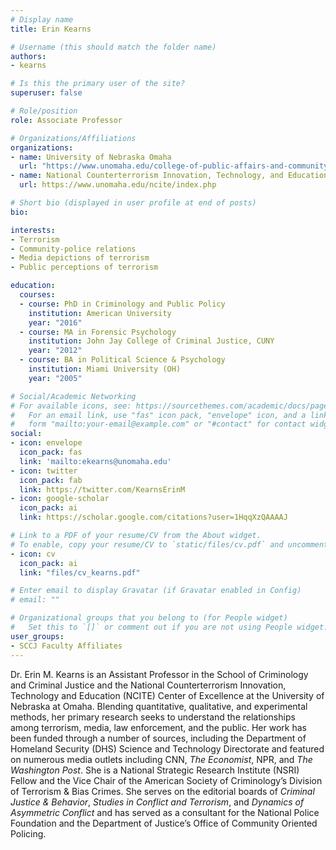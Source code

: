 ```yaml
---
# Display name
title: Erin Kearns

# Username (this should match the folder name)
authors:
- kearns

# Is this the primary user of the site?
superuser: false

# Role/position
role: Associate Professor

# Organizations/Affiliations
organizations:
- name: University of Nebraska Omaha
  url: "https://www.unomaha.edu/college-of-public-affairs-and-community-service/criminology-and-criminal-justice/about-us/erin-kearns.php"
- name: National Counterterrorism Innovation, Technology, and Education Center
  url: https://www.unomaha.edu/ncite/index.php

# Short bio (displayed in user profile at end of posts)
bio: 

interests:
- Terrorism
- Community-police relations
- Media depictions of terrorism
- Public perceptions of terrorism

education:
  courses:
  - course: PhD in Criminology and Public Policy
    institution: American University
    year: "2016"
  - course: MA in Forensic Psychology
    institution: John Jay College of Criminal Justice, CUNY
    year: "2012"
  - course: BA in Political Science & Psychology
    institution: Miami University (OH)
    year: "2005"

# Social/Academic Networking
# For available icons, see: https://sourcethemes.com/academic/docs/page-builder/#icons
#   For an email link, use "fas" icon pack, "envelope" icon, and a link in the
#   form "mailto:your-email@example.com" or "#contact" for contact widget.
social:
- icon: envelope
  icon_pack: fas
  link: 'mailto:ekearns@unomaha.edu'
- icon: twitter
  icon_pack: fab
  link: https://twitter.com/KearnsErinM
- icon: google-scholar
  icon_pack: ai
  link: https://scholar.google.com/citations?user=1HqqXzQAAAAJ

# Link to a PDF of your resume/CV from the About widget.
# To enable, copy your resume/CV to `static/files/cv.pdf` and uncomment the lines below.
- icon: cv
  icon_pack: ai
  link: "files/cv_kearns.pdf"

# Enter email to display Gravatar (if Gravatar enabled in Config)
# email: ""

# Organizational groups that you belong to (for People widget)
#   Set this to `[]` or comment out if you are not using People widget.
user_groups:
- SCCJ Faculty Affiliates
---
```


Dr. Erin M. Kearns is an Assistant Professor in the School of Criminology and Criminal Justice and the National Counterterrorism Innovation, Technology and Education (NCITE) Center of Excellence at the University of Nebraska at Omaha. Blending quantitative, qualitative, and experimental methods, her primary research seeks to understand the relationships among terrorism, media, law enforcement, and the public. Her work has been funded through a number of sources, including the Department of Homeland Security (DHS) Science and Technology Directorate and featured on numerous media outlets including CNN, *The Economist*, NPR, and *The Washington Post*. She is a National Strategic Research Institute (NSRI) Fellow and the Vice Chair of the American Society of Criminology’s Division of Terrorism & Bias Crimes. She serves on the editorial boards of *Criminal Justice & Behavior*, *Studies in Conflict and Terrorism*, and *Dynamics of Asymmetric Conflict* and has served as a consultant for the National Police Foundation and the Department of Justice’s Office of Community Oriented Policing.
